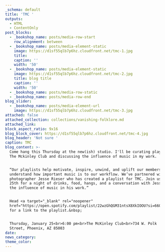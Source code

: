 ```yaml
---
_schema: default
title: 'TMC '
outputs:
  - HTML
  - ContentOnly
post_blocks:
  - _bookshop_name: posts/media-row-start
    row_alignment: between
  - _bookshop_name: posts/media-element-static
    image: https://d1sf55qlb7p6hz.cloudfront.net/tmc-1.jpg
    title:
    caption: ''
    width: '50'
  - _bookshop_name: posts/media-element-static
    image: https://d1sf55qlb7p6hz.cloudfront.net/tmc-2.jpg
    title: blog title
    caption: ''
    width: '50'
  - _bookshop_name: posts/media-row-static
  - _bookshop_name: posts/media-row-end
blog_slider:
  - _bookshop_name: posts/media-element-url
    image: https://d1sf55qlb7p6hz.cloudfront.net/tmc-3.jpg
attached: false
attached_collection: collections/vanishing-folklore.md
attached_link:
block_aspect_ratio: 9x16
blog_block_cover: https://d1sf55qlb7p6hz.cloudfront.net/tmc-4.jpg
blog_header: 'Not sure '
caption: TMC
blog_content: >-
  Come hang this Thursday at the new(ish) studio. I'll be curating playlists for
  The Mckinley Club and discussing the influence of music in my work.⁠


  ⁠“Our playlists help motivate, inspire, unwind, and uplift our members. We
  understand how important music is to our workflow. We’ve partnered with
  photographer Jesse Rieser who has created a playlist for TMC. Join us on Jan
  25th for a night of drinks, food, hangs, and a conversation with Jesse about
  the influence of music in his work.”⁠


  Head <a target="_blank" rel="noopener"
  href="https://open.spotify.com/playlist/22wzGhQGM31ntsX8XkIOOU?si=6603f4f35d654d8f">here</a>
  for a link to the playlist.&nbsp;


  ⁠⁠Thursday, January 25⁠<br>6:00 pm⁠<br>The McKinley Club⁠<br>734 W. Polk
  Street, Phoenix, AZ 85003
date:
news_category:
theme_color:
---
```

